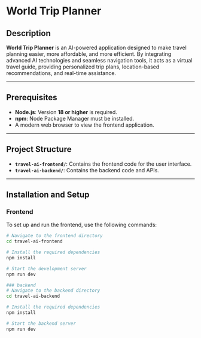 # World Trip Planner

## Description

**World Trip Planner** is an AI-powered application designed to make travel planning easier, more affordable, and more efficient. By integrating advanced AI technologies and seamless navigation tools, it acts as a virtual travel guide, providing personalized trip plans, location-based recommendations, and real-time assistance.

---

## Prerequisites

- **Node.js**: Version **18 or higher** is required.
- **npm**: Node Package Manager must be installed.
- A modern web browser to view the frontend application.

---

## Project Structure

- **`travel-ai-frontend/`**: Contains the frontend code for the user interface.
- **`travel-ai-backend/`**: Contains the backend code and APIs.

---

## Installation and Setup

### Frontend

To set up and run the frontend, use the following commands:

```bash
# Navigate to the frontend directory
cd travel-ai-frontend

# Install the required dependencies
npm install

# Start the development server
npm run dev

### backend 
# Navigate to the backend directory
cd travel-ai-backend

# Install the required dependencies
npm install

# Start the backend server
npm run dev

